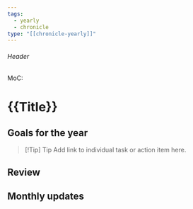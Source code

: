 ```yaml
---
tags:
  - yearly
  - chronicle
type: "[[chronicle-yearly]]"
---
```

###### Header
MoC: 
# {{Title}}

## Goals for the year

>[!Tip] Tip
>Add link to individual task or action item here.


## Review



## Monthly updates